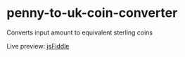 # penny-to-uk-coin-converter
Converts input amount to equivalent sterling coins

Live preview: 
<a href="https://jsfiddle.net/nhfak4zs/28/show" target="_blank">jsFiddle</a>
